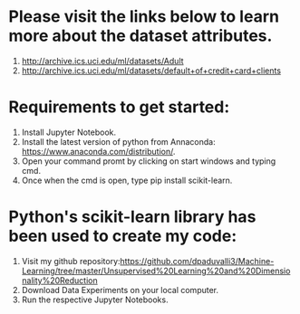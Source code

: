 # Please visit the links below to learn more about the dataset attributes. 
1. http://archive.ics.uci.edu/ml/datasets/Adult
2. http://archive.ics.uci.edu/ml/datasets/default+of+credit+card+clients

# Requirements to get started: 
1. Install Jupyter Notebook.
2. Install the latest version of python from Annaconda: https://www.anaconda.com/distribution/.
3. Open your command promt by clicking on start windows and typing cmd.
4. Once when the cmd is open, type pip install scikit-learn.  

# Python's scikit-learn library has been used to create my code:
1. Visit my github repository:https://github.com/dpaduvalli3/Machine-Learning/tree/master/Unsupervised%20Learning%20and%20Dimensionality%20Reduction
2. Download Data Experiments on your local computer. 
3. Run the respective Jupyter Notebooks. 

